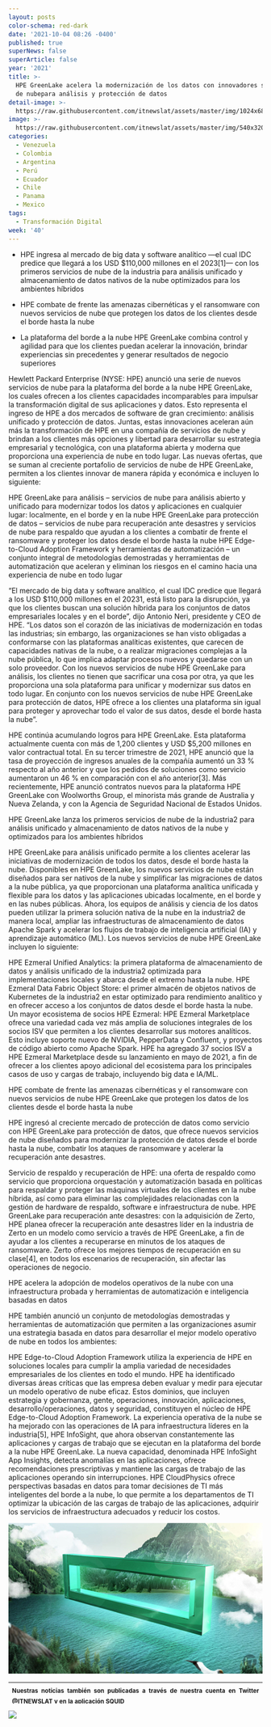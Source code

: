 ```yaml
---
layout: posts
color-schema: red-dark
date: '2021-10-04 08:26 -0400'
published: true
superNews: false
superArticle: false
year: '2021'
title: >-
  HPE GreenLake acelera la modernización de los datos con innovadores servicios
  de nubepara análisis y protección de datos
detail-image: >-
  https://raw.githubusercontent.com/itnewslat/assets/master/img/1024x680/HPE-GreenLake-g.jpg
image: >-
  https://raw.githubusercontent.com/itnewslat/assets/master/img/540x320/HPE-GreenLake-p.jpg
categories:
  - Venezuela
  - Colombia
  - Argentina
  - Perú
  - Ecuador
  - Chile
  - Panama
  - Mexico
tags:
  - Transformación Digital
week: '40'
---
```

- HPE ingresa al mercado de big data y software analítico —el cual IDC predice que llegará a los USD $110,000 millones en el 2023[1]— con los primeros servicios de nube de la industria para análisis unificado y almacenamiento de datos nativos de la nube optimizados para los ambientes híbridos

- HPE combate de frente las amenazas cibernéticas y el ransomware con nuevos servicios de nube que protegen los datos de los clientes desde el borde hasta la nube

- La plataforma del borde a la nube HPE GreenLake combina control y agilidad para que los clientes puedan acelerar la innovación, brindar experiencias sin precedentes y generar resultados de negocio superiores

Hewlett Packard Enterprise (NYSE: HPE) anunció una serie de nuevos servicios de nube para la plataforma del borde a la nube HPE GreenLake, los cuales ofrecen a los clientes capacidades incomparables para impulsar la transformación digital de sus aplicaciones y datos. Esto representa el ingreso de HPE a dos mercados de software de gran crecimiento: análisis unificado y protección de datos. Juntas, estas innovaciones aceleran aún más la transformación de HPE en una compañía de servicios de nube y brindan a los clientes más opciones y libertad para desarrollar su estrategia empresarial y tecnológica, con una plataforma abierta y moderna que proporciona una experiencia de nube en todo lugar. Las nuevas ofertas, que se suman al creciente portafolio de servicios de nube de HPE GreenLake, permiten a los clientes innovar de manera rápida y económica e incluyen lo siguiente:

HPE GreenLake para análisis – servicios de nube para análisis abierto y unificado para modernizar todos los datos y aplicaciones en cualquier lugar: localmente, en el borde y en la nube
HPE GreenLake para protección de datos – servicios de nube para recuperación ante desastres y servicios de nube para respaldo que ayudan a los clientes a combatir de frente el ransomware y proteger los datos desde el borde hasta la nube
HPE Edge-to-Cloud Adoption Framework y herramientas de automatización – un conjunto integral de metodologías demostradas y herramientas de automatización que aceleran y eliminan los riesgos en el camino hacia una experiencia de nube en todo lugar 

“El mercado de big data y software analítico, el cual IDC predice que llegará a los USD $110,000 millones en el 20231, está listo para la disrupción, ya que los clientes buscan una solución híbrida para los conjuntos de datos empresariales locales y en el borde”, dijo Antonio Neri, presidente y CEO de HPE. “Los datos son el corazón de las iniciativas de modernización en todas las industrias; sin embargo, las organizaciones se han visto obligadas a conformarse con las plataformas analíticas existentes, que carecen de capacidades nativas de la nube, o a realizar migraciones complejas a la nube pública, lo que implica adaptar procesos nuevos y quedarse con un solo proveedor. Con los nuevos servicios de nube HPE GreenLake para análisis, los clientes no tienen que sacrificar una cosa por otra, ya que les proporciona una sola plataforma para unificar y modernizar sus datos en todo lugar. En conjunto con los nuevos servicios de nube HPE GreenLake para protección de datos, HPE ofrece a los clientes una plataforma sin igual para proteger y aprovechar todo el valor de sus datos, desde el borde hasta la nube”.

HPE continúa acumulando logros para HPE GreenLake. Esta plataforma actualmente cuenta con más de 1,200 clientes y USD $5,200 millones en valor contractual total. En su tercer trimestre de 2021, HPE anunció que la tasa de proyección de ingresos anuales de la compañía aumentó un 33 % respecto al año anterior y que los pedidos de soluciones como servicio aumentaron un 46 % en comparación con el año anterior[3]. Más recientemente, HPE anunció contratos nuevos para la plataforma HPE GreenLake con Woolworths Group, el minorista más grande de Australia y Nueva Zelanda, y con la Agencia de Seguridad Nacional de Estados Unidos. 

HPE GreenLake lanza los primeros servicios de nube de la industria2 para análisis unificado y almacenamiento de datos nativos de la nube y optimizados para los ambientes híbridos

HPE GreenLake para análisis unificado permite a los clientes acelerar las iniciativas de modernización de todos los datos, desde el borde hasta la nube. Disponibles en HPE GreenLake, los nuevos servicios de nube están diseñados para ser nativos de la nube y simplificar las migraciones de datos a la nube pública, ya que proporcionan una plataforma analítica unificada y flexible para los datos y las aplicaciones ubicadas localmente, en el borde y en las nubes públicas. Ahora, los equipos de análisis y ciencia de los datos pueden utilizar la primera solución nativa de la nube en la industria2 de manera local, ampliar las infraestructuras de almacenamiento de datos Apache Spark y acelerar los flujos de trabajo de inteligencia artificial (IA) y aprendizaje automático (ML). Los nuevos servicios de nube HPE GreenLake incluyen lo siguiente: 

HPE Ezmeral Unified Analytics: la primera plataforma de almacenamiento de datos y análisis unificado de la industria2 optimizada para implementaciones locales y abarca desde el extremo hasta la nube.
HPE Ezmeral Data Fabric Object Store: el primer almacén de objetos nativos de Kubernetes de la industria2 en estar optimizado para rendimiento analítico y en ofrecer acceso a los conjuntos de datos desde el borde hasta la nube.
Un mayor ecosistema de socios HPE Ezmeral: HPE Ezmeral Marketplace ofrece una variedad cada vez más amplia de soluciones integrales de los socios ISV que permiten a los clientes desarrollar sus motores analíticos. Esto incluye soporte nuevo de NVIDIA, PepperData y Confluent, y proyectos de código abierto como Apache Spark. HPE ha agregado 37 socios ISV a HPE Ezmeral Marketplace desde su lanzamiento en mayo de 2021, a fin de ofrecer a los clientes apoyo adicional del ecosistema para los principales casos de uso y cargas de trabajo, incluyendo big data e IA/ML.

HPE combate de frente las amenazas cibernéticas y el ransomware con nuevos servicios de nube HPE GreenLake que protegen los datos de los clientes desde el borde hasta la nube

HPE ingresó al creciente mercado de protección de datos como servicio con HPE GreenLake para protección de datos, que ofrece nuevos servicios de nube diseñados para modernizar la protección de datos desde el borde hasta la nube, combatir los ataques de ransomware y acelerar la recuperación ante desastres. 

Servicio de respaldo y recuperación de HPE: una oferta de respaldo como servicio que proporciona orquestación y automatización basada en políticas para respaldar y proteger las máquinas virtuales de los clientes en la nube híbrida, así como para eliminar las complejidades relacionadas con la gestión de hardware de respaldo, software e infraestructura de nube.
HPE GreenLake para recuperación ante desastres: con la adquisición de Zerto, HPE planea ofrecer la recuperación ante desastres líder en la industria de Zerto en un modelo como servicio a través de HPE GreenLake, a fin de ayudar a los clientes a recuperarse en minutos de los ataques de ransomware. Zerto ofrece los mejores tiempos de recuperación en su clase[4], en todos los escenarios de recuperación, sin afectar las operaciones de negocio.

HPE acelera la adopción de modelos operativos de la nube con una infraestructura probada y herramientas de automatización e inteligencia basadas en datos

HPE también anunció un conjunto de metodologías demostradas y herramientas de automatización que permiten a las organizaciones asumir una estrategia basada en datos para desarrollar el mejor modelo operativo de nube en todos los ambientes:

HPE Edge-to-Cloud Adoption Framework utiliza la experiencia de HPE en soluciones locales para cumplir la amplia variedad de necesidades empresariales de los clientes en todo el mundo. HPE ha identificado diversas áreas críticas que las empresa deben evaluar y medir para ejecutar un modelo operativo de nube eficaz. Estos dominios, que incluyen estrategia y gobernanza, gente, operaciones, innovación, aplicaciones, desarrollo/operaciones, datos y seguridad, constituyen el núcleo de HPE Edge-to-Cloud Adoption Framework.
La experiencia operativa de la nube se ha mejorado con las operaciones de IA para infraestructura líderes en la industria[5], HPE InfoSight, que ahora observan constantemente las aplicaciones y cargas de trabajo que se ejecutan en la plataforma del borde a la nube HPE GreenLake. La nueva capacidad, denominada HPE InfoSight App Insights, detecta anomalías en las aplicaciones, ofrece recomendaciones prescriptivas y mantiene las cargas de trabajo de las aplicaciones operando sin interrupciones. HPE CloudPhysics ofrece perspectivas basadas en datos para tomar decisiones de TI más inteligentes del borde a la nube, lo que permite a los departamentos de TI optimizar la ubicación de las cargas de trabajo de las aplicaciones, adquirir los servicios de infraestructura adecuados y reducir los costos.

![](https://raw.githubusercontent.com/itnewslat/assets/master/img/540x320/HPE-GreenLake-p.jpg)

<table style="height: 42px;" width="569">
<tbody>
<tr>
<td style="text-align: justify;"><sub><strong>Nuestras noticias también son publicadas a través de nuestra cuenta en Twitter <a href="https://twitter.com/itnewslat?lang=es">@ITNEWSLAT</a> y en la aplicación <a href="https://squidapp.co/en/">SQUID</a></strong></sub></td>
</tr>
</tbody>
</table>

<img src="https://tracker.metricool.com/c3po.jpg?hash=56f88a41e39ab42c063cc51676587a04"/>